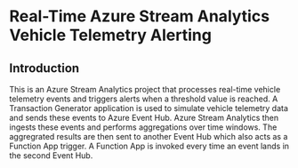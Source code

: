 # Real-Time Azure Stream Analytics Vehicle Telemetry Alerting
## Introduction
This is an Azure Stream Analytics project that processes real-time vehicle telemetry events and triggers alerts when a threshold value is reached. A Transaction Generator application is used to simulate vehicle telemetry data and sends these events to Azure Event Hub. Azure Stream Analytics then ingests these events and performs aggregations over time windows. The aggregrated results are then sent to another Event Hub which also acts as a Function App trigger. A Function App is invoked every time an event lands in the second Event Hub.
